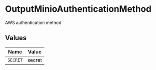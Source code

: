 # OutputMinioAuthenticationMethod

AWS authentication method


## Values

| Name     | Value    |
| -------- | -------- |
| `SECRET` | secret   |